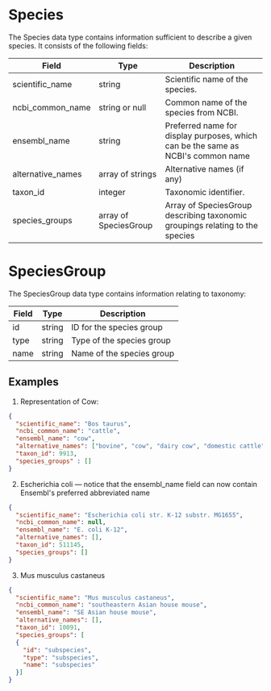 # Species

The Species data type contains information sufficient to describe a given species. It consists of the following fields:

| Field                     | Type                  | Description                               | 
|---------------------------|-----------------------|-------------------------------------------|
| scientific_name           | string                | Scientific name of the species.           
| ncbi_common_name          | string or null        | Common name of the species from NCBI.     
| ensembl_name              | string                | Preferred name for display purposes, which can be the same as NCBI's common name       
| alternative_names         | array of strings      | Alternative names (if any)                 
| taxon_id                  | integer               | Taxonomic identifier. 
| species_groups            | array of SpeciesGroup | Array of SpeciesGroup describing taxonomic groupings relating to the species


# SpeciesGroup

The SpeciesGroup data type contains information relating to taxonomy:

| Field         | Type                   | Description                               | 
|---------------|------------------------|-------------------------------------------|
| id            | string                 | ID for the species group           
| type          | string                 | Type of the species group   
| name          | string                 | Name of the species group     


## Examples

1. Representation of Cow:

```json
{
  "scientific_name": "Bos taurus",
  "ncbi_common_name": "cattle",
  "ensembl_name": "cow",
  "alternative_names": ["bovine", "cow", "dairy cow", "domestic cattle", "domestic cow"],
  "taxon_id": 9913,
  "species_groups" : []
}
```

2. Escherichia coli — notice that the ensembl_name field can now contain Ensembl's preferred abbreviated name

```json
{
  "scientific_name": "Escherichia coli str. K-12 substr. MG1655",
  "ncbi_common_name": null, 
  "ensembl_name": "E. coli K-12",
  "alternative_names": [],
  "taxon_id": 511145,
  "species_groups": []
}
```

3. Mus musculus castaneus

```json
{
  "scientific_name": "Mus musculus castaneus",
  "ncbi_common_name": "southeastern Asian house mouse", 
  "ensembl_name": "SE Asian house mouse",
  "alternative_names": [],
  "taxon_id": 10091,
  "species_groups": [ 
  {
    "id": "subspecies",
    "type": "subspecies",
    "name": "subspecies"
  }]
}
```

